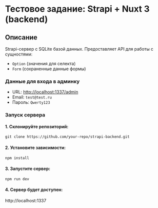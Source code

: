 # Тестовое задание: Strapi + Nuxt 3 (backend)

## Описание 

Strapi-сервер с SQLite базой данных.
Предоставляет API для работы с сущностями:
- `Option` (значения для селекта)
- `Form` (сохраненные данные формы)

### Данные для входа в админку

- URL: [http://localhost:1337/admin](http://localhost:1337/admin)
- Email: `test@test.ru`
- Пароль: `Qwerty123`

### Запуск сервера

#### 1. Склонируйте репозиторий:
```
git clone https://github.com/your-repo/strapi-backend.git
```
#### 2. Установите зависимости:
```
npm install
```
#### 3. Запустите сервер:
```
npm run dev
```
#### 4. Сервер будет доступен:
http://localhost:1337